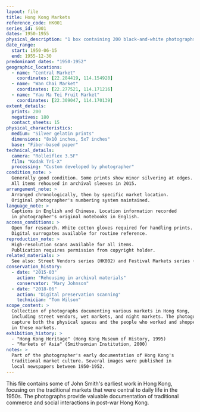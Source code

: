 ```yaml
---
layout: file
title: Hong Kong Markets
reference_code: HK001
series_id: S001
dates: 1950-1955
physical_description: "1 box containing 200 black-and-white photographs"
date_range:
  start: 1950-06-15
  end: 1955-12-30
predominant_dates: "1950-1952"
geographic_locations:
  - name: "Central Market"
    coordinates: [22.284419, 114.154928]
  - name: "Wan Chai Market"
    coordinates: [22.277521, 114.171216]
  - name: "Yau Ma Tei Fruit Market"
    coordinates: [22.309047, 114.170139]
extent_details:
  prints: 200
  negatives: 180
  contact_sheets: 15
physical_characteristics:
  medium: "Silver gelatin prints"
  dimensions: "8x10 inches, 5x7 inches"
  base: "Fiber-based paper"
technical_details:
  camera: "Rolleiflex 3.5F"
  film: "Kodak Tri-X"
  processing: "Custom developed by photographer"
condition_note: >
  Generally good condition. Some prints show minor silvering at edges.
  All items rehoused in archival sleeves in 2015.
arrangement_note: >
  Arranged chronologically, then by specific market location.
  Original photographer's numbering system maintained.
language_note: >
  Captions in English and Chinese. Location information recorded
  in photographer's original notebooks in English.
access_conditions: >
  Open for research. White cotton gloves required for handling prints.
  Digital surrogates available for routine reference.
reproduction_note: >
  High-resolution scans available for all items.
  Publication requires permission from copyright holder.
related_materials: >
  See also: Street Vendors series (HK002) and Festival Markets series (HK003)
conservation_history:
  - date: "2015-03"
    action: "Rehousing in archival materials"
    conservator: "Mary Johnson"
  - date: "2018-06"
    action: "Digital preservation scanning"
    technician: "Tom Wilson"
scope_content: >
  Collection of photographs documenting various markets in Hong Kong,
  including street vendors, wet markets, and night markets. The photographs
  capture both the physical spaces and the people who worked and shopped
  in these markets.
exhibition_history: >
  - "Hong Kong Heritage" (Hong Kong Museum of History, 1995)
  - "Markets of Asia" (Smithsonian Institution, 2000)
notes: >
  Part of the photographer's early documentation of Hong Kong's
  traditional market culture. Several images were published in
  local newspapers between 1950-1952.
---
```


This file contains some of John Smith's earliest work in Hong Kong,
focusing on the traditional markets that were central to daily life
in the 1950s. The photographs provide valuable documentation of
traditional commerce and social interactions in post-war Hong Kong.
